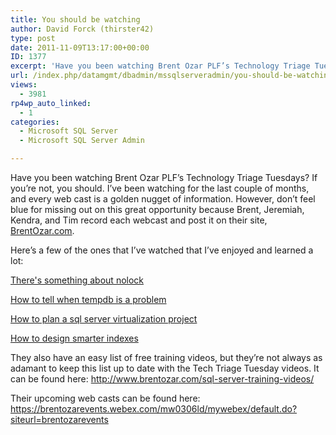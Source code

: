 ```yaml
---
title: You should be watching
author: David Forck (thirster42)
type: post
date: 2011-11-09T13:17:00+00:00
ID: 1377
excerpt: 'Have you been watching Brent Ozar PLF’s Technology Triage Tuesdays?  If you’re not, you should.  I’ve been watching for the last couple of months, and every web cast is a golden nugget of information.  However, don’t feel blue for missing out on this gr&hellip;'
url: /index.php/datamgmt/dbadmin/mssqlserveradmin/you-should-be-watching/
views:
  - 3981
rp4wp_auto_linked:
  - 1
categories:
  - Microsoft SQL Server
  - Microsoft SQL Server Admin

---
```

Have you been watching Brent Ozar PLF’s Technology Triage Tuesdays? If you’re not, you should. I’ve been watching for the last couple of months, and every web cast is a golden nugget of information. However, don’t feel blue for missing out on this great opportunity because Brent, Jeremiah, Kendra, and Tim record each webcast and post it on their site, [BrentOzar.com][1].

Here’s a few of the ones that I’ve watched that I’ve enjoyed and learned a lot:
  
[There's something about nolock][2]
  
[How to tell when tempdb is a problem][3]
  
[How to plan a sql server virtualization project][4]
  
[How to design smarter indexes][5]

They also have an easy list of free training videos, but they’re not always as adamant to keep this list up to date with the Tech Triage Tuesday videos. It can be found here: http://www.brentozar.com/sql-server-training-videos/

Their upcoming web casts can be found here: https://brentozarevents.webex.com/mw0306ld/mywebex/default.do?siteurl=brentozarevents

 [1]: http://www.brentozar.com/
 [2]: http://www.brentozar.com/archive/2011/11/theres-something-about-nolock-webcast-video/
 [3]: http://www.brentozar.com/archive/2011/11/how-tell-when-tempdb-problem-webcast-video/
 [4]: http://www.brentozar.com/archive/2011/09/how-plan-sql-server-virtualization-project/
 [5]: http://www.brentozar.com/archive/2011/09/kendra-little-explains-how-design-smarter-indexes/